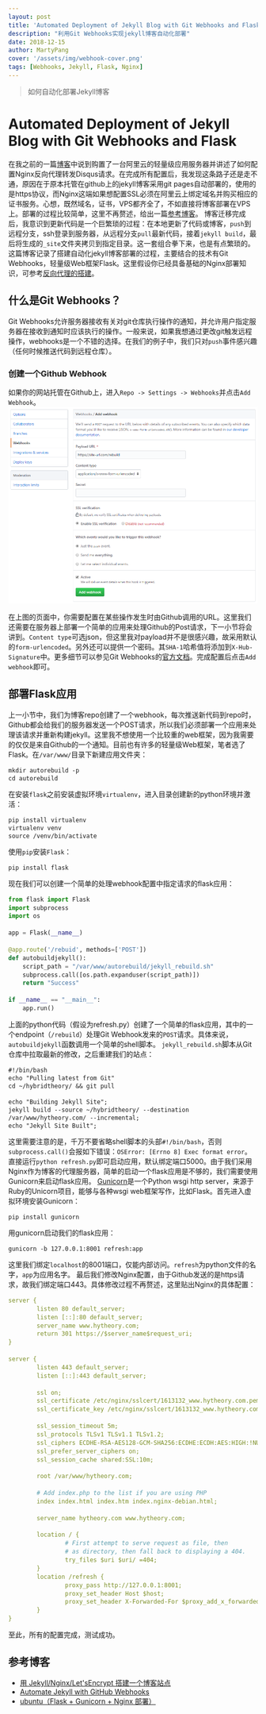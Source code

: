 ```yaml
---
layout: post
title: 'Automated Deployment of Jekyll Blog with Git Webhooks and Flask'
description: "利用Git Webhooks实现jekyll博客自动化部署"
date: 2018-12-15
author: MartyPang
cover: '/assets/img/webhook-cover.png'
tags: [Webhooks, Jekyll, Flask, Nginx]
---
```


> 如何自动化部署Jekyll博客

# Automated Deployment of Jekyll Blog with Git Webhooks and Flask

在我之前的一篇[博客](https://www.hytheory.com/2018/12/08/using-disqus-api-and-vps-to-provide-comment-module-for-jekyll-blog.html)中说到购置了一台阿里云的轻量级应用服务器并讲述了如何配置Nginx反向代理转发Disqus请求。在完成所有配置后，我发现这条路子还是走不通，原因在于原本托管在github上的jekyll博客采用git pages自动部署的，使用的是https协议，而Nginx这端如果想配置SSL必须在阿里云上绑定域名并购买相应的证书服务。心想，既然域名，证书，VPS都齐全了，不如直接将博客部署在VPS上。部署的过程比较简单，这里不再赘述，给出一篇[参考博客](https://tomisacat.xyz/tech/2017/02/27/Deploy-a-blog-site-with-Jekyll-and-Nginx.html)。
博客迁移完成后，我意识到更新代码是一个巨繁琐的过程：在本地更新了代码或博客，`push`到远程分支，ssh登录到服务器，从远程分支`pull`最新代码，接着`jekyll build`，最后将生成的`_site`文件夹拷贝到指定目录。这一套组合拳下来，也是有点繁琐的。
这篇博客记录了搭建自动化jekyll博客部署的过程，主要结合的技术有Git Webhooks，轻量级Web框架Flask。这里假设你已经具备基础的Nginx部署知识，可参考[反向代理的搭建](https://www.hytheory.com/2018/12/08/using-disqus-api-and-vps-to-provide-comment-module-for-jekyll-blog.html)。

## 什么是Git Webhooks？
Git Webhooks允许服务器接收有关对git仓库执行操作的通知，并允许用户指定服务器在接收到通知时应该执行的操作。一般来说，如果我想通过更改git触发远程操作，webhooks是一个不错的选择。在我们的例子中，我们只对`push`事件感兴趣（任何时候推送代码到远程仓库）。

### 创建一个Github Webhook
如果你的网站托管在Github上，进入`Repo -> Settings -> Webhooks`并点击`Add Webhook`。
![](/assets/img/add-webhook.png)

在上图的页面中，你需要配置在某些操作发生时由Github调用的URL。这里我们还需要在服务器上部署一个简单的应用来处理Github的Post请求，下一小节将会讲到。`Content type`可选json，但这里我对payload并不是很感兴趣，故采用默认的`form-urlencoded`。另外还可以提供一个密码。其`SHA-1`哈希值将添加到`X-Hub-Signature`中。更多细节可以参见Git Webhooks的[官方文档](https://developer.github.com/webhooks/)。完成配置后点击`Add webhook`即可。

## 部署Flask应用
上一小节中，我们为博客repo创建了一个webhook，每次推送新代码到repo时，Github都会给我们的服务器发送一个POST请求，所以我们必须部署一个应用来处理该请求并重新构建jekyll。这里我不想使用一个比较重的web框架，因为我需要的仅仅是来自Github的一个通知。目前也有许多的轻量级Web框架，笔者选了Flask。在`/var/www/`目录下新建应用文件夹：
```shell
mkdir autorebuild -p
cd autorebuild
```
在安装`flask`之前安装虚拟环境`virtualenv`，进入目录创建新的python环境并激活：
```shell
pip install virtualenv
virtualenv venv
source /venv/bin/activate
```
使用`pip`安装`Flask`：
```shell
pip install flask
```
现在我们可以创建一个简单的处理webhook配置中指定请求的flask应用：
```python
from flask import Flask
import subprocess
import os

app = Flask(__name__)

@app.route('/rebuid', methods=['POST'])
def autobuildjekyll():
    script_path = "/var/www/autorebuild/jekyll_rebuild.sh"
    subprocess.call([os.path.expanduser(script_path)])
    return "Success"

if __name__ == "__main__":
    app.run()
```
上面的python代码（假设为refresh.py）创建了一个简单的flask应用，其中的一个endpoint（`/rebuild`）处理Git Webhook发来的`POST`请求。具体来说，`autobuildjekyll`函数调用一个简单的shell脚本。
`jekyll_rebuild.sh`脚本从Git仓库中拉取最新的修改，之后重建我们的站点：
```shell
#!/bin/bash
echo "Pulling latest from Git"
cd ~/hybridtheory/ && git pull

echo "Building Jekyll Site";
jekyll build --source ~/hybridtheory/ --destination /var/www/hytheory.com/ --incremental;
echo "Jekyll Site Built";
```
这里需要注意的是，千万不要省略shell脚本的头部`#!/bin/bash`，否则`subprocess.call()`会报如下错误：`OSError: [Errno 8] Exec format error`。
直接运行`python refresh.py`即可启动应用，默认绑定端口5000。由于我们采用Nginx作为博客的代理服务器，简单的启动一个flask应用是不够的，我们需要使用Gunicorn来启动flask应用。
[Gunicorn](https://gunicorn.org/)是一个Python wsgi http server，来源于Ruby的Unicorn项目，能够与各种wsgi web框架写作，比如Flask。首先进入虚拟环境安装Gunicorn：
```shell
pip install gunicorn
```
用gunicorn启动我们的flask应用：
```shell
gunicorn -b 127.0.0.1:8001 refresh:app
```
这里我们绑定`localhost`的8001端口，仅能内部访问。`refresh`为python文件的名字，`app`为应用名字。
最后我们修改Nginx配置，由于Github发送的是https请求，故我们绑定端口443。具体修改过程不再赘述，这里贴出Nginx的具体配置：
```yaml
server {
        listen 80 default_server;
        listen [::]:80 default_server;
        server_name www.hytheory.com;
        return 301 https://$server_name$request_uri;
}

server {
        listen 443 default_server;
        listen [::]:443 default_server;

        ssl on;
        ssl_certificate /etc/nginx/sslcert/1613132_www.hytheory.com.pem;
        ssl_certificate_key /etc/nginx/sslcert/1613132_www.hytheory.com.key;

        ssl_session_timeout 5m;
        ssl_protocols TLSv1 TLSv1.1 TLSv1.2;
        ssl_ciphers ECDHE-RSA-AES128-GCM-SHA256:ECDHE:ECDH:AES:HIGH:!NULL:!aNULL:!MD5:!ADH:!RC4;
        ssl_prefer_server_ciphers on;
        ssl_session_cache shared:SSL:10m;

        root /var/www/hytheory.com;

        # Add index.php to the list if you are using PHP
        index index.html index.htm index.nginx-debian.html;

        server_name hytheory.com www.hytheory.com;

        location / {
                # First attempt to serve request as file, then
                # as directory, then fall back to displaying a 404.
                try_files $uri $uri/ =404;
        }
        location /refresh {
                proxy_pass http://127.0.0.1:8001;
                proxy_set_header Host $host;
                proxy_set_header X-Forwarded-For $proxy_add_x_forwarded_for;
        }
}
```

至此，所有的配置完成，测试成功。

## 参考博客
- [用 Jekyll/Nginx/Let'sEncrypt 搭建一个博客站点](https://tomisacat.xyz/tech/2017/02/27/Deploy-a-blog-site-with-Jekyll-and-Nginx.html)
- [Automate Jekyll with GitHub Webhooks](https://ryanharrison.co.uk/2018/07/05/jekyll-rebuild-github-webhook.html)
- [ubuntu（Flask + Gunicorn + Nginx 部署）](https://www.cnblogs.com/gjack/p/8066672.html)


